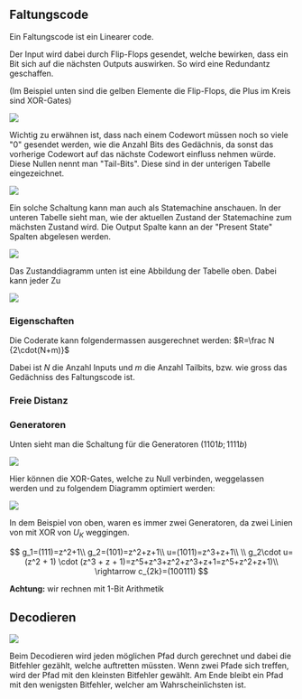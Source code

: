 ## Faltungscode

Ein Faltungscode ist ein Linearer code.

Der Input wird dabei durch Flip-Flops gesendet, welche bewirken, dass ein Bit sich auf die nächsten Outputs auswirken. So wird eine Redundantz geschaffen.

(Im Beispiel unten sind die gelben Elemente die Flip-Flops, die Plus im Kreis sind XOR-Gates)

![](/res/2021-12-13-10-30-49-image.png)

Wichtig zu erwähnen ist, dass nach einem Codewort müssen noch so viele "0" gesendet werden, wie die Anzahl Bits des Gedächnis, da sonst das vorherige Codewort auf das nächste Codewort einfluss nehmen würde. Diese Nullen nennt man "Tail-Bits". Diese sind in der unterigen Tabelle eingezeichnet.

![](/res/2021-12-13-10-15-44-image.png)

Ein solche Schaltung kann man auch als Statemachine anschauen. In der unteren Tabelle sieht man, wie der aktuellen Zustand der Statemachine zum mächsten Zustand wird. Die Output Spalte kann an der "Present State" Spalten abgelesen werden.

![](/res/2021-12-13-10-25-48-image.png)

Das Zustanddiagramm unten ist eine Abbildung der Tabelle oben. Dabei kann jeder Zu

![](/res/2021-12-13-10-35-03-image.png)

### Eigenschaften

Die Coderate kann folgendermassen ausgerechnet werden: $R=\frac N {2\cdot(N+m)}$

Dabei ist $N$ die Anzahl Inputs und $m$ die Anzahl Tailbits, bzw. wie gross das Gedächniss des Faltungscode ist.

### Freie Distanz

### Generatoren

Unten sieht man die Schaltung für die Generatoren $(1101b;1111b)$

![](/res/2021-12-13-11-02-21-image.png)

Hier können die XOR-Gates, welche zu Null verbinden, weggelassen werden und zu folgendem Diagramm optimiert werden:

![](/res/2021-12-13-11-03-34-image.png)

In dem Beispiel von oben, waren es immer zwei Generatoren, da zwei Linien von mit XOR von $U_K$ weggingen.

$$
g_1=(111)=z^2+1\\
g_2=(101)=z^2+z+1\\
u=(1011)=z^3+z+1\\
 \\
g_2\cdot u=(z^2 + 1) \cdot (z^3 + z + 1)=z^5+z^3+z^2+z^3+z+1=z^5+z^2+z+1)\\
\rightarrow c_{2k}=(100111)
$$

**Achtung:** wir rechnen mit 1-Bit Arithmetik

## Decodieren

![](/res/2021-12-13-11-21-37-image.png)

Beim Decodieren wird jeden möglichen Pfad durch gerechnet und dabei die Bitfehler gezählt, welche auftretten müssten. Wenn zwei Pfade sich treffen, wird der Pfad mit den kleinsten Bitfehler gewählt. Am Ende bleibt ein Pfad mit den wenigsten Bitfehler, welcher am Wahrscheinlichsten ist.
